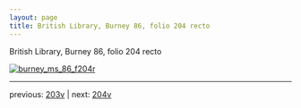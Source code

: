 ```yaml
---
layout: page
title: British Library, Burney 86, folio 204 recto
---
```


British Library, Burney 86, folio 204 recto

[![burney_ms_86_f204r](http://www.homermultitext.org/iipsrv?IIIF=/project/homer/pyramidal/deepzoom/bl/burney86imgs/v1/burney_ms_86_f204r.tif/full/800,/0/default.jpg)](http://www.homermultitext.org/ict2/?urn=urn:cite2:bl:burney86imgs.v1:burney_ms_86_f204r) 

---

previous:  [203v](../203v/) | next: [204v](../204v/)